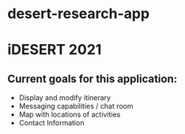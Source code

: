 # desert-research-app

<h1>iDESERT 2021</h1>

<h2>Current goals for this application:</h2>
<ul>
    <li>Display and modify itinerary</li>
    <li>Messaging capabilities / chat room</li>
    <li>Map with locations of activities</li>
    <li>Contact Information</li>
</ul>
